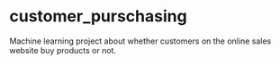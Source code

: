 # customer_purschasing
Machine learning project about whether customers on the online sales website buy products or not.
